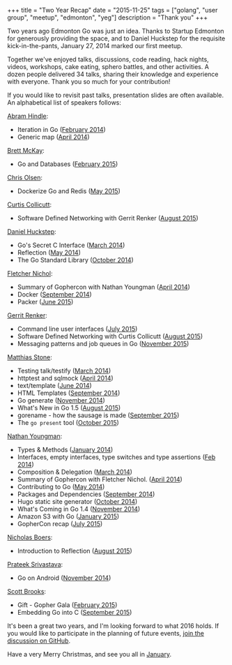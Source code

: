+++
title = "Two Year Recap"
date = "2015-11-25"
tags = ["golang", "user group", "meetup", "edmonton", "yeg"]
description = "Thank you"
+++

Two years ago Edmonton Go was just an idea. Thanks to Startup Edmonton for generously providing the space, and to Daniel Huckstep for the requisite kick-in-the-pants, January 27, 2014 marked our first meetup. 

Together we've enjoyed talks, discussions, code reading, hack nights, videos, workshops, cake eating, sphero battles, and other activities. A dozen people delivered 34 talks, sharing their knowledge and experience with everyone. Thank you so much for your contribution!

If you would like to revisit past talks, presentation slides are often available. An alphabetical list of speakers follows:

[Abram Hindle](https://github.com/abramhindle):

* Iteration in Go ([February 2014](/2014-02/))
* Generic map ([April 2014](/2014-04/))

[Brett McKay](https://github.com/mckayb24):

* Go and Databases ([February 2015](/2015-02/))

[Chris Olsen](https://github.com/chrisolsen): 

* Dockerize Go and Redis ([May 2015](/2015-05/))

[Curtis Collicutt](https://github.com/ccollicutt):

* Software Defined Networking with Gerrit Renker ([August 2015](/2015-08/))

[Daniel Huckstep](https://github.com/darkhelmet):

* Go's Secret C Interface ([March 2014](/2014-03/))
* Reflection ([May 2014](/2014-05/))
* The Go Standard Library ([October 2014](/2014-10/))

[Fletcher Nichol](https://github.com/fnichol):

* Summary of Gophercon with Nathan Youngman ([April 2014](/2014-04/))
* Docker ([September 2014](/2014-09/))
* Packer ([June 2015](/2015-06/))

[Gerrit Renker](https://github.com/grrtrr):

* Command line user interfaces ([July 2015](/2015-07/))
* Software Defined Networking with Curtis Collicutt ([August 2015](/2015-08/))
* Messaging patterns and job queues in Go ([November 2015](/2015-11/))

[Matthias Stone](https://github.com/matthias-stone):

* Testing talk/testify ([March 2014](/2014-03/))
* httptest and sqlmock ([April 2014](/2014-04/))
* text/template ([June 2014](/2014-06/))
* HTML Templates ([September 2014](/2014-09/))
* Go generate ([November 2014](/2014-11/))
* What's New in Go 1.5 ([August 2015](/2015-08/))
* gorename - how the sausage is made ([September 2015](/2015-09/))
* The `go present` tool ([October 2015](/2015-10/))

[Nathan Youngman](https://github.com/nathany):

* Types & Methods ([January 2014](/2014-01/))
* Interfaces, empty interfaces, type switches and type assertions ([Feb 2014](/2014-02/))
* Composition & Delegation ([March 2014](/2014-03/))
* Summary of Gophercon with Fletcher Nichol. ([April 2014](/2014-04/))
* Contributing to Go ([May 2014](/2014-05/))
* Packages and Dependencies ([September 2014](/2014-09/))
* Hugo static site generator ([October 2014](/2014-10/))
* What's Coming in Go 1.4 ([November 2014](/2014-11/))
* Amazon S3 with Go ([January 2015](/2015-01/))
* GopherCon recap ([July 2015](/2015-07/))

[Nicholas Boers](https://github.com/boersn):

* Introduction to Reflection ([August 2015](/2015-08/))

[Prateek Srivastava](https://github.com/f2prateek):

* Go on Android ([November 2014](/2014-11/))

[Scott Brooks](https://github.com/scottbrooks):

* Gift - Gopher Gala ([February 2015](/2015-02/))
* Embedding Go into C ([September 2015](/2015-09/))

It's been a great two years, and I'm looking forward to what 2016 holds. If you would like to participate in the planning of future events, [join the discussion on GitHub](https://github.com/edmontongo/presentations/issues).

Have a very Merry Christmas, and see you all in [January](/2016-01/).

